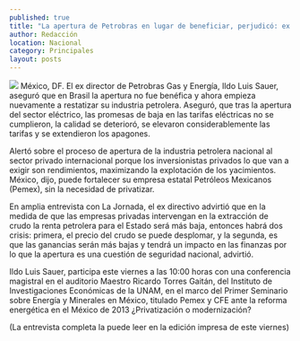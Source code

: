 ```yaml
---
published: true
title: "La apertura de Petrobras en lugar de beneficiar, perjudicó: ex director"
author: Redacción
location: Nacional
category: Principales
layout: posts
---
```


![](http://i.imgur.com/Qj96dfrm.jpg)
México, DF. El ex director de Petrobras Gas y Energía, Ildo Luis Sauer, aseguró que en Brasil la apertura no fue benéfica y ahora empieza nuevamente a restatizar su industria petrolera. Aseguró, que tras la apertura del sector eléctrico, las promesas de baja en las tarifas eléctricas no se cumplieron, la calidad se deterioró, se elevaron considerablemente las tarifas y se extendieron los apagones.

Alertó sobre el proceso de apertura de la industria petrolera nacional al sector privado internacional porque los inversionistas privados lo que van a exigir son rendimientos, maximizando la explotación de los yacimientos. México, dijo, puede fortalecer su empresa estatal Petróleos Mexicanos (Pemex), sin la necesidad de privatizar.

En amplia entrevista con La Jornada, el ex directivo advirtió que en la medida de que las empresas privadas intervengan en la extracción de crudo la renta petrolera para el Estado será más baja, entonces habrá dos crisis: primera, el precio del crudo se puede desplomar, y la segunda, es que las ganancias serán más bajas y tendrá un impacto en las finanzas por lo que la apertura es una cuestión de seguridad nacional, advirtió.

Ildo Luis Sauer, participa este viernes a las 10:00 horas con una conferencia magistral en el auditorio Maestro Ricardo Torres Gaitán, del Instituto de Investigaciones Económicas de la UNAM, en el marco del Primer Seminario sobre Energía y Minerales en México, titulado Pemex y CFE ante la reforma energética en el México de 2013 ¿Privatización o modernización?

(La entrevista completa la puede leer en la edición impresa de este viernes)
